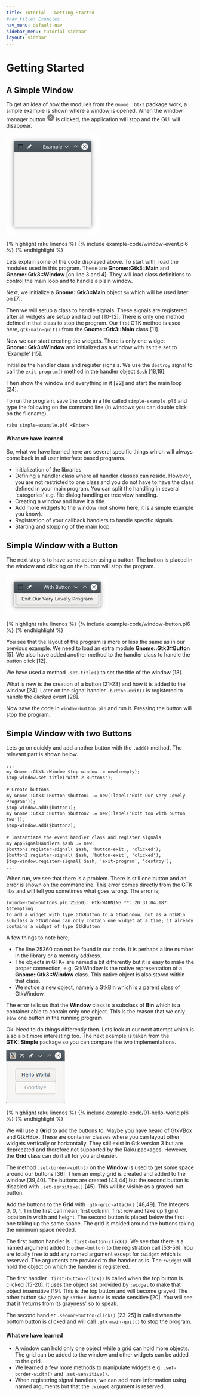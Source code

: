 ```yaml
---
title: Tutorial - Getting Started
#nav_title: Examples
nav_menu: default-nav
sidebar_menu: tutorial-sidebar
layout: sidebar
---
```

# Getting Started
## A Simple Window

To get an idea of how the modules from the `Gnome::Gtk3` package work, a simple example is shown where a window is opened. When the window manager button ![wm button](images/manager-quit-button.png) is clicked, the application will stop and the GUI will disappear.

![example window](images/simple-example.png)

{% highlight raku linenos %}
{% include example-code/window-event.pl6 %}
{% endhighlight %}

Lets explain some of the code displayed above. To start with, load the modules used in this program. These are **Gnome::Gtk3::Main** and **Gnome::Gtk3::Window** [on line 3 and 4]. They will load class definitions to control the main loop and to handle a plain window.

Next, we initialize a **Gnome::Gtk3::Main** object `$m` which will be used later on [7].

Then we will setup a class to handle signals. These signals are registered after all widgets are setup and laid out [10-12]. There is only one method defined in that class to stop the program. Our first GTK method is used here, `gtk-main-quit()` from the **Gnome::Gtk3::Main** class [11].

Now we can start creating the widgets. There is only one widget **Gnome::Gtk3::Window** and initialized as a window with its title set to 'Example' [15].

Initialize the handler class and register signals. We use the `destroy` signal to call the `exit-program()` method in the handler object `$ash` [18,19].

Then show the window and everything in it [22] and start the main loop [24].

To run the program, save the code in a file called `simple-example.pl6` and type the following on the command line (in windows you can double click on the filename).
```
raku simple-example.pl6 <Enter>
```
#### What we have learned
So, what we have learned here are several specific things which will always come back in all user interface based programs.
* Initialization of the libraries
* Defining a handler class where all handler classes can reside. However, you are not restricted to one class and you do not have to have the class defined in your main program. You can split the handling in several 'categories' e.g. file dialog handling or tree view handling.
* Creating a window and have it a title.
* Add more widgets to the window (not shown here, it is a simple example you know).
* Registration of your callback handlers to handle specific signals.
* Starting and stopping of the main loop.

## Simple Window with a Button

The next step is to have some action using a button. The button is placed in the window and clicking on the button will stop the program.

![example window](images/window-button.png)

{% highlight raku linenos %}
{% include example-code/window-button.pl6 %}
{% endhighlight %}

You see that the layout of the program is more or less the same as in our previous example. We need to load an extra module **Gnome::Gtk3::Button** [5]. We also have added another method to the handler class to handle the button click [12].

We have used a method `.set-title()` to set the title of the window [18].

What is new is the creation of a button [21-23] and how it is added to the window [24]. Later on the signal handler `.button-exit()` is registered to handle the _clicked_ event [28].

Now save the code in `window-button.pl6` and run it. Pressing the button will stop the program.


## Simple Window with two Buttons

Lets go on quickly and add another button with the `.add()` method. The relevant part is shown below.

```
...
my Gnome::Gtk3::Window $top-window .= new(:empty);
$top-window.set-title('With 2 Buttons');

# Create buttons
my Gnome::Gtk3::Button $button1 .= new(:label('Exit Our Very Lovely Program'));
$top-window.add($button1);
my Gnome::Gtk3::Button $button2 .= new(:label('Exit too with button two'));
$top-window.add($button2);

# Instantiate the event handler class and register signals
my AppSignalHandlers $ash .= new;
$button1.register-signal( $ash, 'button-exit', 'clicked');
$button2.register-signal( $ash, 'button-exit', 'clicked');
$top-window.register-signal( $ash, 'exit-program', 'destroy');
...
```

When run, we see that there is a problem. There is still one button and an error is shown on the commandline. This error comes directly from the GTK libs and will tell you sometimes what goes wrong. The error is;
```
(window-two-buttons.pl6:25360): Gtk-WARNING **: 20:31:04.187: Attempting
to add a widget with type GtkButton to a GtkWindow, but as a GtkBin
subclass a GtkWindow can only contain one widget at a time; it already
contains a widget of type GtkButton
```
A few things to note here;
* The line 25360 can not be found in our code. It is perhaps a line number in the library or a memory address.
* The objects in GTK+ are named a bit differently but it is easy to make the proper connection, e.g. GtkWindow is the native representation of a **Gnome::Gtk3::Window** class. This native object is also stored within that class.
* We notice a new object, namely a GtkBin which is a parent class of GtkWindow.

The error tells us that the **Window** class is a subclass of **Bin** which is a container able to contain only one object. This is the reason that we only saw one button in the running program.

Ok. Need to do things differently then. Lets look at our next attempt which is also a bit more interesting too. The next example is taken from the **GTK::Simple** package so you can compare the two implementations.

![example window](images/01-hello-world.png)

{% highlight raku linenos %}
{% include example-code/01-hello-world.pl6 %}
{% endhighlight %}

We will use a **Grid** to add the buttons to. Maybe you have heard of GtkVBox and GtkHBox. These are container classes where you can layout other widgets vertically or horizontally. They still exist in Gtk version 3 but are deprecated and therefore not supported by the Raku packages. However, the **Grid** class can do it all for you and easier.

The method `.set-border-width()` on the **Window** is used to get some space around our buttons [36]. Then an empty grid is created and added to the window [39,40]. The buttons are created [43,44] but the second button is disabled with `.set-sensitive()` [45]. This will be visible as a grayed-out button.

Add the buttons to the **Grid** with `.gtk-grid-attach()` [48,49]. The integers 0, 0, 1, 1 in the first call mean; first column, first row and take up 1 grid location in width and height. The second button is placed below the first one taking up the same space. The grid is molded around the buttons taking the minimum space needed.

The first button handler is `.first-button-click()`. We see that there is a named argument added (`:other-button`) to the registration call [53-56]. You are totally free to add any named argument except for `:widget` which is reserved. The arguments are provided to the handler as is. The `:widget` will hold the object on which the handler is registered.

The first handler `.first-button-click()` is called when the top button is clicked [15-20]. It uses the object `$b1` provided by `:widget` to make that object insensitive [19]. This is the top button and will become grayed. The other button `$b2` given by `:other-button` is made sensitive [20]. You will see that it 'returns from its grayness' so to speak.

The second handler `.second-button-click()` [23-25] is called when the bottom button is clicked and will call `.gtk-main-quit()` to stop the program.

#### What we have learned
* A window can hold only one object while a grid can hold more objects. The grid can be added to the window and other widgets can be added to the grid.
* We learned a few more methods to manipulate widgets e.g. `.set-border-width()` and `.set-sensitive()`.
* When registering signal handlers, we can add more information using named arguments but that the `:widget` argument is reserved.
